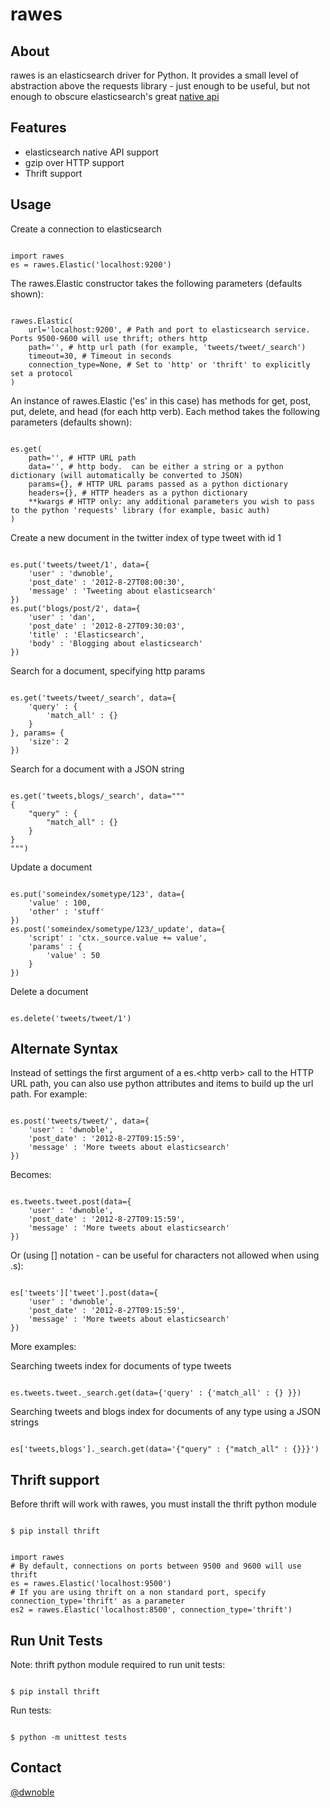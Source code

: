 rawes
=====

About
-----
rawes is an elasticsearch driver for Python.  It provides a small level of abstraction above the requests library - just enough to be useful, but not enough to obscure elasticsearch's great [native api](http://www.elasticsearch.org/guide/reference/api/)

Features
--------
* elasticsearch native API support
* gzip over HTTP support
* Thrift support

Usage
-----
Create a connection to elasticsearch
<pre><code>
import rawes
es = rawes.Elastic('localhost:9200')
</pre></code>

The rawes.Elastic constructor takes the following parameters (defaults shown):
<pre><code>
rawes.Elastic(
    url='localhost:9200', # Path and port to elasticsearch service.  Ports 9500-9600 will use thrift; others http
    path='', # http url path (for example, 'tweets/tweet/_search')
    timeout=30, # Timeout in seconds
    connection_type=None, # Set to 'http' or 'thrift' to explicitly set a protocol
)
</pre></code>

An instance of rawes.Elastic ('es' in this case) has methods for get, post, put, delete, and head (for each http verb).  Each method takes the following parameters (defaults shown):
<pre><code>
es.get(
    path='', # HTTP URL path
    data='', # http body.  can be either a string or a python dictionary (will automatically be converted to JSON)
    params={}, # HTTP URL params passed as a python dictionary
    headers={}, # HTTP headers as a python dictionary
    **kwargs # HTTP only: any additional parameters you wish to pass to the python 'requests' library (for example, basic auth)
)
</pre></code>

Create a new document in the twitter index of type tweet with id 1
<pre><code>
es.put('tweets/tweet/1', data={
    'user' : 'dwnoble',
    'post_date' : '2012-8-27T08:00:30',
    'message' : 'Tweeting about elasticsearch'
})
es.put('blogs/post/2', data={
    'user' : 'dan',
    'post_date' : '2012-8-27T09:30:03',
    'title' : 'Elasticsearch',
    'body' : 'Blogging about elasticsearch'
})
</pre></code>

Search for a document, specifying http params
<pre><code>
es.get('tweets/tweet/_search', data={
    'query' : {
        'match_all' : {}
    }
}, params= {
    'size': 2
})
</pre></code>

Search for a document with a JSON string
<pre><code>
es.get('tweets,blogs/_search', data="""
{
    "query" : {
        "match_all" : {}
    }
}
""")
</pre></code>

Update a document
<pre><code>
es.put('someindex/sometype/123', data={
    'value' : 100,
    'other' : 'stuff'
})
es.post('someindex/sometype/123/_update', data={
    'script' : 'ctx._source.value += value',
    'params' : {
        'value' : 50
    }
})
</pre></code>

Delete a document
<pre><code>
es.delete('tweets/tweet/1')
</pre></code>


Alternate Syntax
----------------
Instead of settings the first argument of a es.&lt;http verb&gt; call to the HTTP URL path, you can also use python attributes and items to build up the url path. For example:
<pre><code>
es.post('tweets/tweet/', data={
    'user' : 'dwnoble',
    'post_date' : '2012-8-27T09:15:59',
    'message' : 'More tweets about elasticsearch'
})
</pre></code>

Becomes:
<pre><code>
es.tweets.tweet.post(data={
    'user' : 'dwnoble',
    'post_date' : '2012-8-27T09:15:59',
    'message' : 'More tweets about elasticsearch'
})
</pre></code>

Or (using [] notation - can be useful for characters not allowed when using .s):
<pre><code>
es['tweets']['tweet'].post(data={
    'user' : 'dwnoble',
    'post_date' : '2012-8-27T09:15:59',
    'message' : 'More tweets about elasticsearch'
})
</pre></code>

More examples:

Searching tweets index for documents of type tweets
<pre><code>
es.tweets.tweet._search.get(data={'query' : {'match_all' : {} }})
</pre></code>

Searching tweets and blogs index for documents of any type using a JSON strings
<pre><code>
es['tweets,blogs']._search.get(data='{"query" : {"match_all" : {}}}')
</pre></code>

Thrift support
--------------
Before thrift will work with rawes, you must install the thrift python module
<pre><code>
$ pip install thrift
</pre></code>

<pre><code>
import rawes
# By default, connections on ports between 9500 and 9600 will use thrift
es = rawes.Elastic('localhost:9500')
# If you are using thrift on a non standard port, specify connection_type='thrift' as a parameter
es2 = rawes.Elastic('localhost:8500', connection_type='thrift')
</pre></code>

Run Unit Tests
--------------
Note: thrift python module required to run unit tests:
<pre><code>
$ pip install thrift
</pre></code>

Run tests:
<pre><code>
$ python -m unittest tests
</pre></code>

Contact
-------
[@dwnoble](https://twitter.com/dwnoble)
